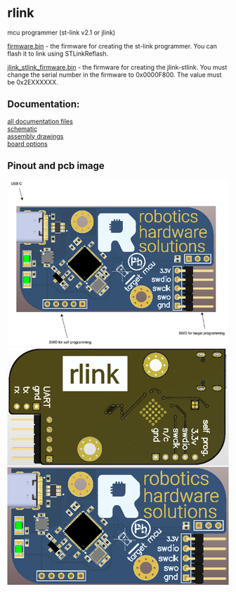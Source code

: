 # rlink

mcu programmer (st-link v2.1 or jlink)

[firmware.bin](firmware/firmware.bin) - the firmware for creating the st-link programmer. You can flash it to link using
STLinkReflash.

[jlink_stlink_firmware.bin](firmware/jlink_stlink_firmware.bin) - the firmware for creating the jlink-stlink. You must
change the serial number in the firmware to 0x0000F800. The value must be 0x2EXXXXXX.

## Documentation:
[all documentation files](doc/pcb/)<br>
[schematic](<doc/pcb/Schematic Prints.PDF>)<br>
[assembly drawings](<doc/pcb/Assembly Drawings.PDF>)<br>
[board options](doc/pcb/board_options.txt)

## Pinout and pcb image
![pinout](doc/pinout/pinout.png)   
![top](doc/photo/top.png)  
![top](doc/photo/bot.png)  
